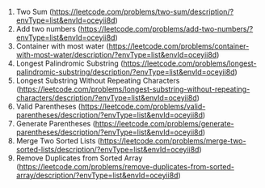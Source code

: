 1. Two Sum (https://leetcode.com/problems/two-sum/description/?envType=list&envId=oceyii8d)
2. Add two numbers (https://leetcode.com/problems/add-two-numbers/?envType=list&envId=oceyii8d)
3. Container with most water (https://leetcode.com/problems/container-with-most-water/description/?envType=list&envId=oceyii8d)
4. Longest Palindromic Substring (https://leetcode.com/problems/longest-palindromic-substring/description/?envType=list&envId=oceyii8d)
5. Longest Substring Without Repeating Characters (https://leetcode.com/problems/longest-substring-without-repeating-characters/description/?envType=list&envId=oceyii8d)
6. Valid Parentheses (https://leetcode.com/problems/valid-parentheses/description/?envType=list&envId=oceyii8d)
7. Generate Parentheses (https://leetcode.com/problems/generate-parentheses/description/?envType=list&envId=oceyii8d)
8. Merge Two Sorted Lists (https://leetcode.com/problems/merge-two-sorted-lists/description/?envType=list&envId=oceyii8d)
9. Remove Duplicates from Sorted Array (https://leetcode.com/problems/remove-duplicates-from-sorted-array/description/?envType=list&envId=oceyii8d)
